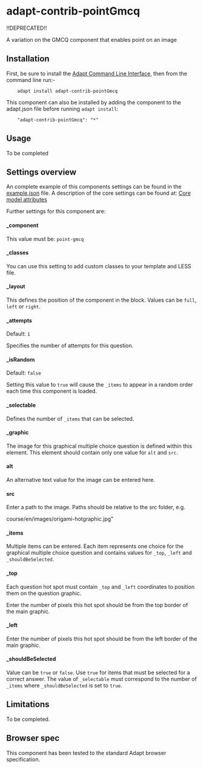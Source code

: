 # adapt-contrib-pointGmcq

!!DEPRECATED!!

A variation on the GMCQ component that enables point on an image

## Installation

First, be sure to install the [Adapt Command Line Interface](https://github.com/adaptlearning/adapt-cli), then from the command line run:-

        adapt install adapt-contrib-pointGmcq

This component can also be installed by adding the component to the adapt.json file before running `adapt install`:

        "adapt-contrib-pointGmcq": "*"

## Usage

To be completed

## Settings overview
 
An complete example of this components settings can be found in the [example.json](example.json) file. A description of the core settings can be found at: [Core model attributes](https://github.com/adaptlearning/adapt_framework/wiki/Core-model-attributes)

Further settings for this component are:

#### _component

This value must be: `point-gmcq`

#### _classes

You can use this setting to add custom classes to your template and LESS file.

#### _layout

This defines the position of the component in the block. Values can be `full`, `left` or `right`. 

#### _attempts

Default: `1`

Specifies the number of attempts for this question.

#### _isRandom

Default: `false`

Setting this value to `true` will cause the `_items` to appear in a random order each time this component is loaded.

#### _selectable

Defines the number of `_items` that can be selected.

#### _graphic

The image for this graphical multiple choice question is defined within this element. This element should contain only one value for `alt` and `src`.

#### alt

An alternative text value for the image can be entered here.

#### src

Enter a path to the image. Paths should be relative to the src folder, e.g.

course/en/images/origami-hotgraphic.jpg"

#### _items

Multiple items can be entered. Each item represents one choice for the graphical multiple choice question and contains values for `_top`, `_left` and `_shouldBeSelected`.

#### _top

Each question hot spot must contain `_top` and `_left` coordinates to position them on the question graphic. 

Enter the number of pixels this hot spot should be from the top border of the main graphic.

#### _left

Enter the number of pixels this hot spot should be from the left border of the main graphic.

#### _shouldBeSelected

Value can be `true` or `false`. Use `true` for items that must be selected for a correct answer. The value of `_selectable` must correspond to the number of `_items` where `_shouldBeSelected` is set to `true`.


## Limitations

To be completed.

## Browser spec

This component has been tested to the standard Adapt browser specification.
